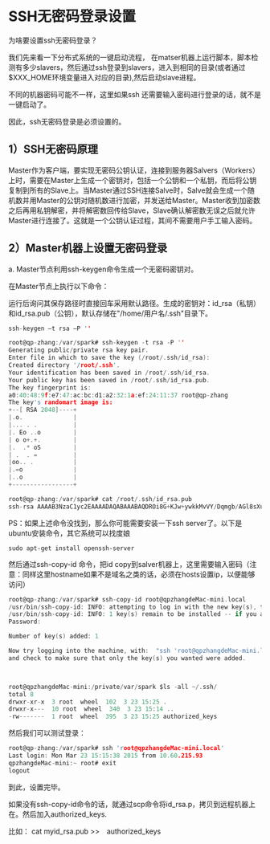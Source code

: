 # SSH无密码登录设置

为啥要设置ssh无密码登录？

我们先来看一下分布式系统的一键启动流程， 在matser机器上运行脚本，脚本检测有多少slavers，然后通过ssh登录到slavers，进入到相同的目录(或者通过$XXX_HOME环境变量进入对应的目录),然后启动slave进程。

不同的机器密码可能不一样，这里如果ssh 还需要输入密码进行登录的话，就不是一键启动了。

因此，ssh无密码登录是必须设置的。

## 1）SSH无密码原理

Master作为客户端，要实现无密码公钥认证，连接到服务器Salvers（Workers）上时，需要在Master上生成一个密钥对，包括一个公钥和一个私钥，而后将公钥复制到所有的Slave上。当Master通过SSH连接Salve时，Salve就会生成一个随机数并用Master的公钥对随机数进行加密，并发送给Master。Master收到加密数之后再用私钥解密，并将解密数回传给Slave，Slave确认解密数无误之后就允许Master进行连接了。这就是一个公钥认证过程，其间不需要用户手工输入密码。



## 2）Master机器上设置无密码登录

a. Master节点利用ssh-keygen命令生成一个无密码密钥对。

在Master节点上执行以下命令：

运行后询问其保存路径时直接回车采用默认路径。生成的密钥对：id_rsa（私钥）和id_rsa.pub（公钥），默认存储在"/home/用户名/.ssh"目录下。

```c
ssh-keygen –t rsa –P '' 

root@qp-zhang:/var/spark# ssh-keygen -t rsa -P ''
Generating public/private rsa key pair.
Enter file in which to save the key (/root/.ssh/id_rsa): 
Created directory '/root/.ssh'.
Your identification has been saved in /root/.ssh/id_rsa.
Your public key has been saved in /root/.ssh/id_rsa.pub.
The key fingerprint is:
a0:40:48:9f:e7:47:ac:bc:d1:a2:32:1a:ef:24:11:37 root@qp-zhang
The key's randomart image is:
+--[ RSA 2048]----+
|.o.              |
|... . .          |
|. Eo ..o         |
| o o+.+.         |
|.  .* oS         |
| .  . =          |
|oo.. .           |
|.=o              |
|..o              |
+-----------------+ 

root@qp-zhang:/var/spark# cat /root/.ssh/id_rsa.pub 
ssh-rsa AAAAB3NzaC1yc2EAAAADAQABAAABAQDROi8G+KJw+ywkkMvVY/Dqmgb/AGl8sXuaR root@qp-zhang 
```
PS：如果上述命令没找到，那么你可能需要安装一下ssh server了。以下是ubuntu安装命令，其它系统可以找度娘

` sudo apt-get install openssh-server `



然后通过ssh-copy-id 命令，把id copy到salver机器上，这里需要输入密码（注意：同样这里hostname如果不是域名之类的话，必须在hosts设置ip，以便能够访问）
```c
root@qp-zhang:/var/spark# ssh-copy-id root@qpzhangdeMac-mini.local
/usr/bin/ssh-copy-id: INFO: attempting to log in with the new key(s), to filter out any that are already installed
/usr/bin/ssh-copy-id: INFO: 1 key(s) remain to be installed -- if you are prompted now it is to install the new keys
Password:

Number of key(s) added: 1

Now try logging into the machine, with:  "ssh 'root@qpzhangdeMac-mini.local'"
and check to make sure that only the key(s) you wanted were added. 



root@qpzhangdeMac-mini:/private/var/spark $ls -all ~/.ssh/
total 8
drwxr-xr-x  3 root  wheel  102  3 23 15:25 .
drwxr-x---  10 root  wheel  340  3 23 15:14 ..
-rw-------  1 root  wheel  395  3 23 15:25 authorized_keys 
```
然后我们可以测试登录：
```c
root@qp-zhang:/var/spark# ssh 'root@qpzhangdeMac-mini.local'
Last login: Mon Mar 23 15:15:38 2015 from 10.60.215.93
qpzhangdeMac-mini:~ root# exit
logout 
```
到此，设置完毕。

如果没有ssh-copy-id命令的话，就通过scp命令将id_rsa.p，拷贝到远程机器上在。然后加入authorized_keys.

比如： cat myid_rsa.pub >>　authorized_keys